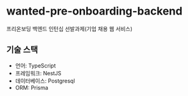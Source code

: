 # wanted-pre-onboarding-backend

프리온보딩 백엔드 인턴십 선발과제(기업 채용 웹 서비스)

## 기술 스택

- 언어: TypeScript
- 프레임워크: NestJS
- 데이터베이스: Postgresql
- ORM: Prisma
